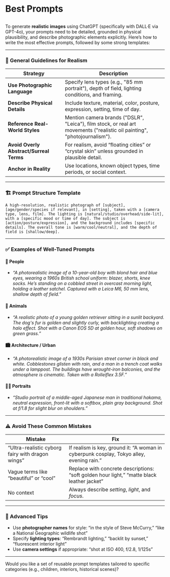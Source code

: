 # Best Prompts

##

To generate **realistic images** using ChatGPT (specifically with DALL·E via GPT-4o), your prompts need to be detailed, grounded in physical plausibility, and describe photographic elements explicitly. Here’s how to write the most effective prompts, followed by some strong templates:

---

### 🧠 **General Guidelines for Realism**

| Strategy                                | Description                                                                                                               |
| --------------------------------------- | ------------------------------------------------------------------------------------------------------------------------- |
| **Use Photographic Language**           | Specify lens types (e.g., "85 mm portrait"), depth of field, lighting conditions, and framing.                             |
| **Describe Physical Details**           | Include texture, material, color, posture, expression, setting, time of day.                                              |
| **Reference Real-World Styles**         | Mention camera brands ("DSLR", "Leica"), film stock, or real art movements ("realistic oil painting", "photojournalism"). |
| **Avoid Overly Abstract/Surreal Terms** | For realism, avoid “floating cities” or “crystal skin” unless grounded in plausible detail.                               |
| **Anchor in Reality**                   | Use locations, known object types, time periods, or social context.                                                       |

---

### 🏗️ **Prompt Structure Template**

```plaintext
A high-resolution, realistic photograph of [subject], [age/gender/species if relevant], in [setting], taken with a [camera type, lens, film]. The lighting is [natural/studio/overhead/side-lit], with a [specific mood or time of day]. The subject is [action/posture/expression], and the background includes [specific details]. The overall tone is [warm/cool/neutral], and the depth of field is [shallow/deep].
```

---

### ✅ **Examples of Well-Tuned Prompts**

#### 📸 **People**

* *“A photorealistic image of a 10-year-old boy with blond hair and blue eyes, wearing a 1960s British school uniform: blazer, shorts, knee socks. He’s standing on a cobbled street in overcast morning light, holding a leather satchel. Captured with a Leica M6, 50 mm lens, shallow depth of field.”*

#### 🐾 **Animals**

* *“A realistic photo of a young golden retriever sitting in a sunlit backyard. The dog's fur is golden and slightly curly, with backlighting creating a halo effect. Shot with a Canon EOS 5D at golden hour, soft shadows on green grass.”*

#### 🏙️ **Architecture / Urban**

* *“A photorealistic image of a 1930s Parisian street corner in black and white. Cobblestones glisten with rain, and a man in a trench coat walks under a lamppost. The buildings have wrought-iron balconies, and the atmosphere is cinematic. Taken with a Rolleiflex 3.5F.”*

#### 🧍‍♂️ **Portraits**

* *“Studio portrait of a middle-aged Japanese man in traditional hakama, neutral expression, front-lit with a softbox, plain gray background. Shot at f/1.8 for slight blur on shoulders.”*

---

### ⚠️ **Avoid These Common Mistakes**

| Mistake                                          | Fix                                                                                        |
| ------------------------------------------------ | ------------------------------------------------------------------------------------------ |
| “Ultra-realistic cyborg fairy with dragon wings” | If realism is key, ground it: “A woman in cyberpunk cosplay, Tokyo alley, evening rain.”   |
| Vague terms like “beautiful” or “cool”           | Replace with concrete descriptions: “soft golden hour light,” “matte black leather jacket” |
| No context                                       | Always describe *setting*, *light*, and *focus*.                                           |

---

### 🧪 Advanced Tips

* Use **photographer names** for style: “in the style of Steve McCurry,” “like a National Geographic wildlife shot”
* Specify **lighting types**: “Rembrandt lighting,” “backlit by sunset,” “fluorescent interior light”
* Use **camera settings** if appropriate: “shot at ISO 400, f/2.8, 1/125s”

---

Would you like a set of reusable prompt templates tailored to specific categories (e.g., children, interiors, historical scenes)?
